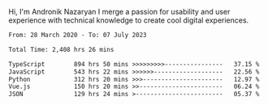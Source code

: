 Hi, I'm Andronik Nazaryan
I merge a passion for usability and user experience with technical knowledge to create cool digital experiences.


<!--START_SECTION:waka-->

```txt
From: 28 March 2020 - To: 07 July 2023

Total Time: 2,408 hrs 26 mins

TypeScript        894 hrs 50 mins >>>>>>>>>----------------   37.15 %
JavaScript        543 hrs 22 mins >>>>>>-------------------   22.56 %
Python            312 hrs 20 mins >>>----------------------   12.97 %
Vue.js            150 hrs 20 mins >>-----------------------   06.24 %
JSON              129 hrs 24 mins >------------------------   05.37 %
```

<!--END_SECTION:waka-->
